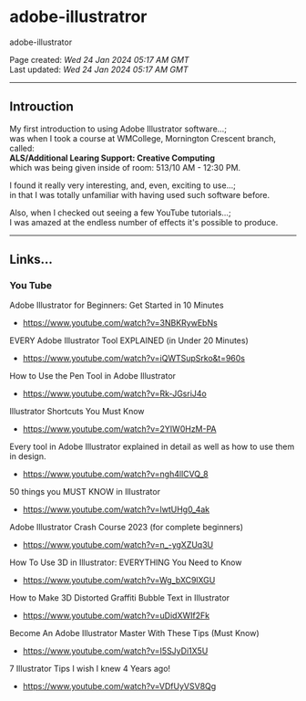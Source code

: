 # adobe-illustratror
adobe-illustrator

Page created: *Wed 24 Jan 2024 05:17 AM GMT*  
Last updated: *Wed 24 Jan 2024 05:17 AM GMT*  

-----

## Introuction

My first introduction to using Adobe Illustrator software...;  
was when I took a course at WMCollege, Mornington Crescent branch, called:   
**ALS/Additional Learing Support: Creative Computing**  
which was being given inside of room: 513/10 AM - 12:30 PM.   

I found it really very interesting, and, even, exciting to use...;  
in that I was totally unfamiliar with having used such software before.  

Also, when I checked out seeing a few YouTube tutorials...;  
I was amazed at the endless number of effects it's possible to produce.  

----

## Links...

### You Tube

Adobe Illustrator for Beginners: Get Started in 10 Minutes   
- https://www.youtube.com/watch?v=3NBKRywEbNs  

EVERY Adobe Illustrator Tool EXPLAINED (in Under 20 Minutes)  
- https://www.youtube.com/watch?v=iQWTSupSrko&t=960s  

How to Use the Pen Tool in Adobe Illustrator  
- https://www.youtube.com/watch?v=Rk-JGsriJ4o

Illustrator Shortcuts You Must Know  
- https://www.youtube.com/watch?v=2YIW0HzM-PA   

Every tool in Adobe Illustrator explained in detail as well as how to use them in design.  
- https://www.youtube.com/watch?v=ngh4llCVQ_8

50 things you MUST KNOW in Illustrator  
- https://www.youtube.com/watch?v=lwtUHg0_4ak  

Adobe Illustrator Crash Course 2023 (for complete beginners)  
- https://www.youtube.com/watch?v=n_-ygXZUq3U  

How To Use 3D in Illustrator: EVERYTHING You Need to Know  
- https://www.youtube.com/watch?v=Wg_bXC9lXGU

How to Make 3D Distorted Graffiti Bubble Text in Illustrator   
- https://www.youtube.com/watch?v=uDidXWIf2Fk

Become An Adobe Illustrator Master With These Tips (Must Know)  
- https://www.youtube.com/watch?v=I5SJyDi1X5U

7 Illustrator Tips I wish I knew 4 Years ago!  
- https://www.youtube.com/watch?v=VDfUyVSV8Qg  

